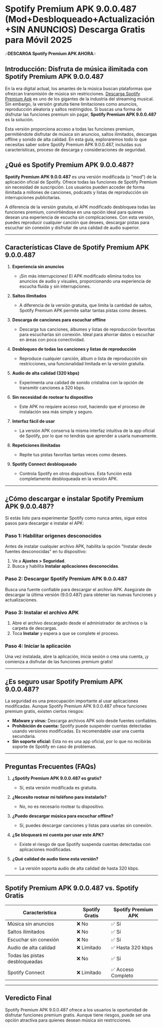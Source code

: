 # Spotify Premium APK 9.0.0.487 (Mod+Desbloqueado+Actualización+SIN ANUNCIOS) Descarga Gratis para Móvil 2025  

🎶**DESCARGA Spotify Premium APK AHORA**🎶  

## Introducción: Disfruta de música ilimitada con Spotify Premium APK 9.0.0.487  
En la era digital actual, los amantes de la música buscan plataformas que ofrezcan transmisión de música sin restricciones. [Descarga Spotify Premium Apk]([url](https://thespotifypremiumapk.com/)) es uno de los gigantes de la industria del streaming musical. Sin embargo, la versión gratuita tiene limitaciones como anuncios, reproducción aleatoria y saltos restringidos. Si buscas una forma de disfrutar las funciones premium sin pagar, **Spotify Premium APK 9.0.0.487** es la solución.  

Esta versión proporciona acceso a todas las funciones premium, permitiéndote disfrutar de música sin anuncios, saltos ilimitados, descargas offline y sonido de alta calidad. En esta guía, exploraremos todo lo que necesitas saber sobre Spotify Premium APK 9.0.0.487, incluidas sus características, proceso de descarga y consideraciones de seguridad.  

## ¿Qué es Spotify Premium APK 9.0.0.487?  
**Spotify Premium APK 9.0.0.487** es una versión modificada (o "mod") de la aplicación oficial de Spotify. Ofrece todas las funciones de Spotify Premium sin necesidad de suscripción. Los usuarios pueden acceder de forma ilimitada a millones de canciones, podcasts y listas de reproducción sin interrupciones publicitarias.  

A diferencia de la versión gratuita, el APK modificado desbloquea todas las funciones premium, convirtiéndose en una opción ideal para quienes desean una experiencia de escucha sin complicaciones. Con esta versión, puedes reproducir cualquier canción que desees, descargar pistas para escuchar sin conexión y disfrutar de una calidad de audio superior.  

---

## Características Clave de Spotify Premium APK 9.0.0.487  

1. **Experiencia sin anuncios**  
   - ¡Sin más interrupciones! El APK modificado elimina todos los anuncios de audio y visuales, proporcionando una experiencia de escucha fluida y sin interrupciones.  

2. **Saltos ilimitados**  
   - A diferencia de la versión gratuita, que limita la cantidad de saltos, Spotify Premium APK permite saltar tantas pistas como desees.  

3. **Descarga de canciones para escuchar offline**  
   - Descarga tus canciones, álbumes y listas de reproducción favoritas para escucharlas sin conexión. Ideal para ahorrar datos o escuchar en áreas con poca conectividad.  

4. **Desbloqueo de todas las canciones y listas de reproducción**  
   - Reproduce cualquier canción, álbum o lista de reproducción sin restricciones, una funcionalidad limitada en la versión gratuita.  

5. **Audio de alta calidad (320 kbps)**  
   - Experimenta una calidad de sonido cristalina con la opción de transmitir canciones a 320 kbps.  

6. **Sin necesidad de rootear tu dispositivo**  
   - Este APK no requiere acceso root, haciendo que el proceso de instalación sea más simple y seguro.  

7. **Interfaz fácil de usar**  
   - La versión APK conserva la misma interfaz intuitiva de la app oficial de Spotify, por lo que no tendrás que aprender a usarla nuevamente.  

8. **Repeticiones ilimitadas**  
   - Repite tus pistas favoritas tantas veces como desees.  

9. **Spotify Connect desbloqueado**  
   - Controla Spotify en otros dispositivos. Esta función está completamente desbloqueada en la versión APK.  

---

## ¿Cómo descargar e instalar Spotify Premium APK 9.0.0.487?  
Si estás listo para experimentar Spotify como nunca antes, sigue estos pasos para descargar e instalar el APK:  

### Paso 1: Habilitar orígenes desconocidos  
Antes de instalar cualquier archivo APK, habilita la opción "Instalar desde fuentes desconocidas" en tu dispositivo:  
1. Ve a **Ajustes > Seguridad**.  
2. Busca y habilita **Instalar aplicaciones desconocidas**.  

### Paso 2: Descargar Spotify Premium APK 9.0.0.487  
Busca una fuente confiable para descargar el archivo APK. Asegúrate de descargar la última versión (9.0.0.487) para obtener las nuevas funciones y actualizaciones.  

### Paso 3: Instalar el archivo APK  
1. Abre el archivo descargado desde el administrador de archivos o la carpeta de descargas.  
2. Toca **Instalar** y espera a que se complete el proceso.  

### Paso 4: Iniciar la aplicación  
Una vez instalada, abre la aplicación, inicia sesión o crea una cuenta, ¡y comienza a disfrutar de las funciones premium gratis!  

---

## ¿Es seguro usar Spotify Premium APK 9.0.0.487?  
La seguridad es una preocupación importante al usar aplicaciones modificadas. Aunque Spotify Premium APK 9.0.0.487 ofrece funciones premium gratis, existen ciertos riesgos:  
- **Malware y virus:** Descarga archivos APK solo desde fuentes confiables.  
- **Prohibición de cuenta:** Spotify puede suspender cuentas detectadas usando versiones modificadas. Es recomendable usar una cuenta secundaria.  
- **Sin soporte oficial:** Esta no es una app oficial, por lo que no recibirás soporte de Spotify en caso de problemas.  

---

## Preguntas Frecuentes (FAQs)  

1. **¿Spotify Premium APK 9.0.0.487 es gratis?**  
   - Sí, esta versión modificada es gratuita.  

2. **¿Necesito rootear mi teléfono para instalarlo?**  
   - No, no es necesario rootear tu dispositivo.  

3. **¿Puedo descargar música para escuchar offline?**  
   - Sí, puedes descargar canciones y listas para usarlas sin conexión.  

4. **¿Se bloqueará mi cuenta por usar este APK?**  
   - Existe el riesgo de que Spotify suspenda cuentas detectadas con aplicaciones modificadas.  

5. **¿Qué calidad de audio tiene esta versión?**  
   - La versión soporta audio de alta calidad de hasta 320 kbps.  

---

## Spotify Premium APK 9.0.0.487 vs. Spotify Gratis  

| Característica            | Spotify Gratis | Spotify Premium APK |  
|---------------------------|----------------|----------------------|  
| Música sin anuncios       | ❌ No          | ✅ Sí                |  
| Saltos ilimitados         | ❌ No          | ✅ Sí                |  
| Escuchar sin conexión     | ❌ No          | ✅ Sí                |  
| Audio de alta calidad     | ❌ Limitado    | ✅ Hasta 320 kbps    |  
| Todas las pistas desbloqueadas | ❌ No          | ✅ Sí                |  
| Spotify Connect           | ❌ Limitado    | ✅ Acceso Completo   |  

---

## Veredicto Final  
Spotify Premium APK 9.0.0.487 ofrece a los usuarios la oportunidad de disfrutar funciones premium gratis. Aunque tiene riesgos, puede ser una opción atractiva para quienes desean música sin restricciones.  


